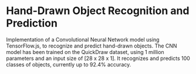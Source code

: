 # Hand-Drawn Object Recognition and Prediction
Implementation of a Convolutional Neural Network model using TensorFlow.js, to recognize and predict hand-drawn objects. The CNN model has been trained on the QuickDraw dataset, using 1 million parameters and an input size of [28 x 28 x 1]. It recognizes and predicts 100 classes of objects, currently up to 92.4% accuracy.


